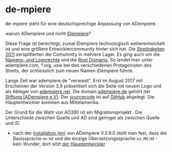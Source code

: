 # de-mpiere

de-mpiere steht für eine deutschsprechige Anpassung von ADempiere.

warum ADempiere und nicht [iDempiere](README-de.md)?

Diese Frage ist berechtigt, zumal iDempiere technologisch weiterentwickelt ist und eine größere Entwicklercommunity hinter sich hat. Die [Streitigkeiten 2011](https://en.wikipedia.org/wiki/IDempiere#History) zersplitterten die Comumnity in mehrere Lager. Es ging auch um die [Namens- und Logorechte](http://wiki.adempiere.net/Use_of_Adempiere_name) und die [Root Domains](http://wiki.adempiere.net/Use_of_Adempiere_name#Root_Domains). So landet man unter adempiere.com, \*.org, usw bei den verschiedenen Protagonisten des Streits, der schliesslich zum neuen Namen iDempiere führte.

Lange Zeit war adempiere.de "verwaist". Erst im August 2017 mit Erscheinen der Version 3.9 präsentiert sich die Seite mit neuem Logo und als Ableger von [adempiere.net](http://www.adempiere.net/). Die domain [adempiere.de](http://metasfresh.com/2009/08/24/metas-stiftet-domain-und-website-an-adempiere-e-v-3/) gehört der [Stiftung \(ADempiere e.V\)](http://www.adempiere.de/web/guest/kontakt). Der [sourcecode](http://www.adempiere.net/web/guest/sourcecode) ist auf [GitHub](https://github.com/adempiere/adempiere/graphs/contributors) abgelegt. Die Hauptentwickler kommen aus Mittelamerika.

Der Grund für die Wahl von AD390 ist ein Migrationsprojekt . Die Unterschiede zwischen Quelle und AD sind geringer als zwischen Quelle und iD.

* nach der [Installation \(en\)](http://wiki.adempiere.net/Installation_Steps) von ADempiere V.3.9.0 stellt man fest, dass die Basissprache  `en` ist und die einzige Übersetzungssprache `es_MX` ist - kein Wunder, dort sitzt [der Hauptentwickler](https://github.com/e-Evolution)

